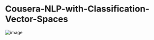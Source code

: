 # Cousera-NLP-with-Classification-Vector-Spaces
![image](https://user-images.githubusercontent.com/65721811/182025551-595433c7-25b7-4b8d-9a87-08eca146a94d.png)
